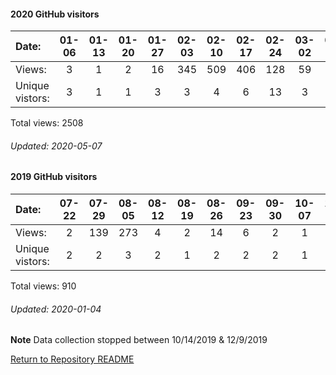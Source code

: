 #### 2020 GitHub visitors
Date:		   |  01-06   |       01-13   |       01-20   |       01-27   |       02-03   |       02-10   |       02-17   |       02-24  |   03-02  |  03-09  |  03-16  |  03-23  |  03-30  |  04-06  |  04-13  |  04-20  |  04-27
|:---   |:---: |:---:  |:---:  |:---:  |:---:  |:---:  |:---:  |:---:  |:---:  |:---:  |:---:  |:---:  |:---:  |:---:  |:---:  |:---:  |:---:
Views:		  |  3       |       1       |       2       |       16      |       345     |       509     |       406     |       128    |   59     |  30     |  28     |  12     |  5      |  92     |  391    |  20     |  20
Unique  vistors:  | 3       |       1       |       1       |       3       |       3       |       4       |       6       |      13  |      3  |      7  |      6  |      5  |      2  |      5  |      6  |      8  |      5

Total views: 2508
###### Updated: 2020-05-07

#### 2019 GitHub visitors
Date:		   |         07-22   |       07-29   |       08-05   |       08-12   |       08-19   |       08-26   |       09-23   |       09-30  |  10-07  |  10-14  |  12-09  |  12-16  |  12-23  |  12-30
|:---   |:---:    |:---:  |:---:  |:---:  |:---:  |:---:  |:---:  |:---:  |:---:  |:---:  |:---:  |:---:  |:---:  |:---:
Views:		  |         2       |       139     |       273     |       4       |       2       |       14      |       6       |       2      |  1      |  5      |  12     |  1      |  140    |  309    |  5
Unique  vistors:  |       2       |       2       |       3       |       2       |       1       |       2       |       2       |      2  |      1  |      1  |      1  |      1  |      2  |      3  |      2

Total views: 910

###### Updated: 2020-01-04

**Note**  Data collection stopped between 10/14/2019 & 12/9/2019

[Return to Repository README](https://github.com/BradleyA/Linux-admin/blob/master/README.md#Linux-admin)
